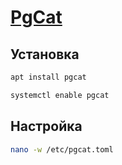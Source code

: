 # [PgCat](https://github.com/postgresml/pgcat)

## Установка

```bash
apt install pgcat
```

```bash
systemctl enable pgcat
```

## Настройка

```bash
nano -w /etc/pgcat.toml
```

<!-- TODO -->
